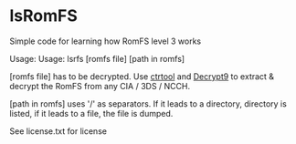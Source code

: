 # lsRomFS
Simple code for learning how RomFS level 3 works

Usage: Usage: lsrfs [romfs file] [path in romfs]

[romfs file] has to be decrypted. Use [ctrtool](https://github.com/profi200/Project_CTR) and [Decrypt9](https://github.com/d0k3/Decrypt9WIP) to extract & decrypt the RomFS from any CIA / 3DS / NCCH.

[path in romfs] uses '/' as separators. If it leads to a directory, directory is listed, if it leads to a file, the file is dumped.

See license.txt for license
